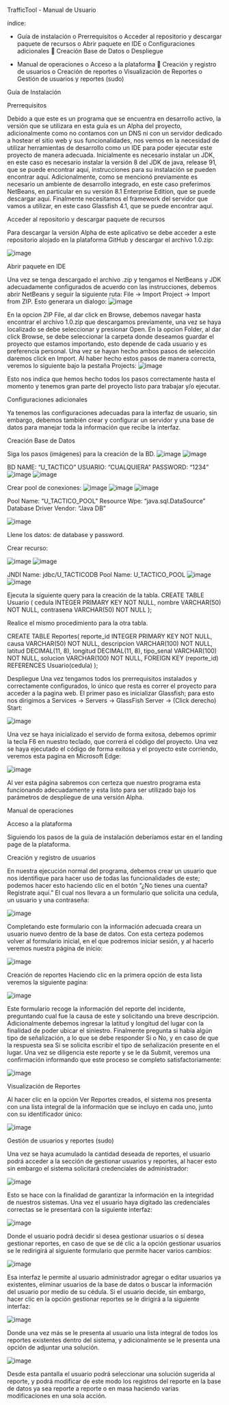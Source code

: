 TrafficTool   - Manual de Usuario

 




índice:

-	Guía de instalación
o	Prerrequisitos
o	Acceder al repositorio y descargar paquete de recursos 
o	Abrir paquete en IDE
o	Configuraciones adicionales
	Creación Base de Datos
o	Despliegue

-	Manual de operaciones
o	Acceso a la plataforma
	Creación y registro de usuarios
o	Creación de reportes
o	Visualización de Reportes
o	Gestión de usuarios y reportes (sudo)
















Guía de Instalación


Prerrequisitos

Debido a que este es un programa que se encuentra en desarrollo activo, la versión que se utilizara en esta guía es un Alpha del proyecto, adicionalmente como no contamos con un DNS ni con un servidor dedicado a hostear el sitio web y sus funcionalidades, nos vemos en la necesidad de utilizar herramientas de desarrollo como un IDE para poder ejecutar este proyecto de manera adecuada.
Inicialmente es necesario instalar un JDK, en este caso es necesario instalar la versión 8 del JDK de java, release 91, que se puede encontrar aquí, instrucciones para su instalación se pueden encontrar aquí.
Adicionalmente, como se mencionó previamente es necesario un ambiente de desarrollo integrado, en este caso preferimos NetBeans, en particular en su versión 8.1 Enterprise Edition, que se puede descargar aquí. 
Finalmente necesitamos el framework del servidor que vamos a utilizar, en este caso Glassfish 4.1, que se puede encontrar aquí.


Acceder al repositorio y descargar paquete de recursos 

Para descargar la versión Alpha de este aplicativo se debe acceder a este repositorio alojado en la plataforma GitHub y descargar el archivo 1.0.zip: 
 

![image](https://github.com/FrodoSynthesis05/TrafficTool/assets/72288240/1c9bd3f2-20e6-420d-81ff-1b8bb1d68db9)

Abrir paquete en IDE

Una vez se tenga descargado el archivo .zip y tengamos el NetBeans y JDK adecuadamente configurados de acuerdo con las instrucciones, debemos abrir NetBeans y seguir la siguiente ruta: File -> Import Project -> Import from ZIP. Esto generara un dialogo: 
![image](https://github.com/FrodoSynthesis05/TrafficTool/assets/72288240/cdf142a7-9d7f-419c-a1a6-1ff0983a2fc9)


En la opcion ZIP File, al dar click en Browse, debemos navegar hasta encontrar el archivo 1.0.zip que descargamos previamente, una vez se haya localizado se debe seleccionar y presionar Open.
En la opcion Folder, al dar click Browse, se debe seleccionar la carpeta donde deseamos guardar el proyecto que estamos importando, esto depende de cada usuario y es preferencia personal.
Una vez se hayan hecho ambos pasos de selección daremos click en Import. Al haber hecho estos pasos de manera correcta, veremos lo siguiente bajo la pestaña Projects:
![image](https://github.com/FrodoSynthesis05/TrafficTool/assets/72288240/a653a461-9824-46ce-8383-0936f9ee679f)

 

Esto nos indica que hemos hecho todos los pasos correctamente hasta el momento y tenemos gran parte del proyecto listo para trabajar y/o ejecutar.

Configuraciones adicionales

Ya tenemos las configuraciones adecuadas para la interfaz de usuario, sin embargo, debemos también crear y configurar un servidor y una base de datos para manejar toda la información que recibe la interfaz. 


Creación Base de Datos

Siga los pasos (imágenes) para la creación de la BD.
![image](https://github.com/FrodoSynthesis05/TrafficTool/assets/72288240/cae81160-24c6-4846-9c41-fd1741896c67)
![image](https://github.com/FrodoSynthesis05/TrafficTool/assets/72288240/dca412f7-bb1f-4e7d-8093-95f186f87266)


BD NAME: “U_TACTICO”
USUARIO: “CUALQUIERA”
PASSWORD: “1234”
![image](https://github.com/FrodoSynthesis05/TrafficTool/assets/72288240/07916fed-d553-4a96-8726-a055d8b3e278)
![image](https://github.com/FrodoSynthesis05/TrafficTool/assets/72288240/307a691e-cf8e-473c-93f8-f91d625b2c75)


Crear pool de conexiones:
![image](https://github.com/FrodoSynthesis05/TrafficTool/assets/72288240/91bd8e8b-4245-4449-b694-3b634915cc62)
![image](https://github.com/FrodoSynthesis05/TrafficTool/assets/72288240/4b7bf55d-e395-49b3-875c-428de6dbad06)
![image](https://github.com/FrodoSynthesis05/TrafficTool/assets/72288240/bf8d2e56-990d-4bfd-b853-3f43a40d2638)





Pool Name: “U_TACTICO_POOL”
Resource Wpe: “java.sql.DataSource”
Database Driver Vendor: “Java DB”

![image](https://github.com/FrodoSynthesis05/TrafficTool/assets/72288240/dc5118f6-596c-4073-816f-612b13090e1d)

Llene los datos: de database y password.


Crear recurso:

![image](https://github.com/FrodoSynthesis05/TrafficTool/assets/72288240/831acd39-90f6-49e1-b725-504c86d21a8f)
![image](https://github.com/FrodoSynthesis05/TrafficTool/assets/72288240/4589f162-37fd-4d1a-8826-df62efcda60b)


JNDI Name: jdbc/U_TACTICODB
Pool Name: U_TACTICO_POOL
![image](https://github.com/FrodoSynthesis05/TrafficTool/assets/72288240/a5142446-b45e-4f9d-91f7-05112b80574c)
![image](https://github.com/FrodoSynthesis05/TrafficTool/assets/72288240/aa80f7f6-6e7c-40a7-b8e0-cb7045392a69)



Ejecuta la siguiente query para la creación de la tabla.
CREATE TABLE Usuario (
cedula INTEGER PRIMARY KEY NOT NULL,
nombre VARCHAR(50) NOT NULL,
contrasena VARCHAR(50) NOT NULL
);





Realice el mismo procedimiento para la otra tabla.

CREATE TABLE Reportes(
reporte_id INTEGER PRIMARY KEY NOT NULL,
causa VARCHAR(50) NOT NULL,
descripcion VARCHAR(100) NOT NULL,
latitud DECIMAL(11, 8),
longitud DECIMAL(11, 8),
tipo_senal VARCHAR(100) NOT NULL,
solucion VARCHAR(100) NOT NULL,
FOREIGN KEY (reporte_id) REFERENCES Usuario(cedula)
);


Despliegue
Una vez tengamos todos los prerrequisitos instalados y correctamente configurados, lo único que resta es correr el proyecto para acceder a la pagina web. El primer paso es inicializar Glassfish; para esto nos dirigimos a Services -> Servers -> GlassFish Server -> (Click derecho) Start:  

![image](https://github.com/FrodoSynthesis05/TrafficTool/assets/72288240/e6e4b5e4-4536-4489-a5fe-2d59e9166963)



Una vez se haya inicializado el servido de forma exitosa, debemos oprimir la tecla F6 en nuestro teclado, que correrá el código del proyecto. Una vez se haya ejecutado el código de forma exitosa y el proyecto este corriendo, veremos esta pagina en Microsoft Edge: 



![image](https://github.com/FrodoSynthesis05/TrafficTool/assets/72288240/9a1a2b96-4c98-4d72-9b83-6802095a9f8c)



 
Al ver esta página sabremos con certeza que nuestro programa esta funcionando adecuadamente y esta listo para ser utilizado bajo los parámetros de despliegue de una versión Alpha.













Manual de operaciones


Acceso a la plataforma

Siguiendo los pasos de la guía de instalación deberíamos estar en el landing page de la plataforma.




Creación y registro de usuarios

En nuestra ejecución normal del programa, debemos crear un usuario que nos identifique para hacer uso de todas las funcionalidades de este; podemos hacer esto haciendo clic en el botón “¿No tienes una cuenta? Regístrate aquí.” El cual nos llevara a un formulario que solicita una cedula, un usuario y una contraseña: 
 

![image](https://github.com/FrodoSynthesis05/TrafficTool/assets/72288240/10d16f3f-0856-4db7-81cd-e3ee2b5ebbc9)


Completando este formulario con la información adecuada creara un usuario nuevo dentro de la base de datos. Con esta certeza podemos volver al formulario inicial, en el que podremos iniciar sesión, y al hacerlo veremos nuestra página de inicio:
 

![image](https://github.com/FrodoSynthesis05/TrafficTool/assets/72288240/3f22a252-37e4-4c1a-9f65-908bad9243c7)










Creación de reportes
Haciendo clic en la primera opción de esta lista veremos la siguiente pagina: 
 
 
 ![image](https://github.com/FrodoSynthesis05/TrafficTool/assets/72288240/c9262707-92cf-4811-8478-8effc84f99b5)


Este formulario recoge la información del reporte del incidente, preguntando cual fue la causa de este y solicitando una breve descripción. Adicionalmente debemos ingresar la latitud y longitud del lugar con la finalidad de poder ubicar el siniestro. Finalmente pregunta si había algún tipo de señalización, a lo que se debe responder Si o No, y en caso de que la respuesta sea Si se solicita escribir el tipo de señalización presente en el lugar. 
Una vez se diligencia este reporte y se le da Submit, veremos una confirmación informando que este proceso se completo satisfactoriamente: 
 




![image](https://github.com/FrodoSynthesis05/TrafficTool/assets/72288240/71ace12d-4f36-4aae-a85d-a448c686e220)











Visualización de Reportes

Al hacer clic en la opción Ver Reportes creados, el sistema nos presenta con una lista integral de la información que se incluyo en cada uno, junto con su identificador único: 
 



![image](https://github.com/FrodoSynthesis05/TrafficTool/assets/72288240/98fdff85-5064-41fc-a172-8aef5e048f84)








Gestión de usuarios y reportes (sudo)

Una vez se haya acumulado la cantidad deseada de reportes, el usuario podrá acceder a la sección de gestionar usuarios y reportes, al hacer esto sin embargo el sistema solicitará credenciales de administrador: 
 
 
 ![image](https://github.com/FrodoSynthesis05/TrafficTool/assets/72288240/994345e9-5071-442f-a0b2-143a852b7e4c)



Esto se hace con la finalidad de garantizar la información en la integridad de nuestros sistemas.
Una vez el usuario haya digitado las credenciales correctas se le presentará con la siguiente interfaz:
 
 
 ![image](https://github.com/FrodoSynthesis05/TrafficTool/assets/72288240/3c253629-3d69-43fe-835f-f00b191217c6)




Donde el usuario podrá decidir si desea gestionar usuarios o sí desea gestionar reportes, en caso de que se dé clic a la opción gestionar usuarios se le redirigirá al siguiente formulario que permite hacer varios cambios: 
 


![image](https://github.com/FrodoSynthesis05/TrafficTool/assets/72288240/8049b59a-e6c9-4a97-a288-e300b896d08d)












Esa interfaz le permite al usuario administrador agregar o editar usuarios ya existentes, eliminar usuarios de la base de datos o buscar la información del usuario por medio de su cédula. Si el usuario decide, sin embargo, hacer clic en la opción gestionar reportes se le dirigirá a la siguiente interfaz:  

![image](https://github.com/FrodoSynthesis05/TrafficTool/assets/72288240/de42ad21-583e-47d0-bd0b-a99ea4b2ed23)




Donde una vez más se le presenta al usuario una lista integral de todos los reportes existentes dentro del sistema, y adicionalmente se le presenta una opción de adjuntar una solución. 
 
 
 ![image](https://github.com/FrodoSynthesis05/TrafficTool/assets/72288240/21db1628-0b92-4016-bdf9-b06126ea98b6)



Desde esta pantalla el usuario podrá seleccionar una solución sugerida al reporte, y podrá modificar de este modo los registros del reporte en la base de datos ya sea reporte a reporte o en masa haciendo varias modificaciones en una sola acción.
